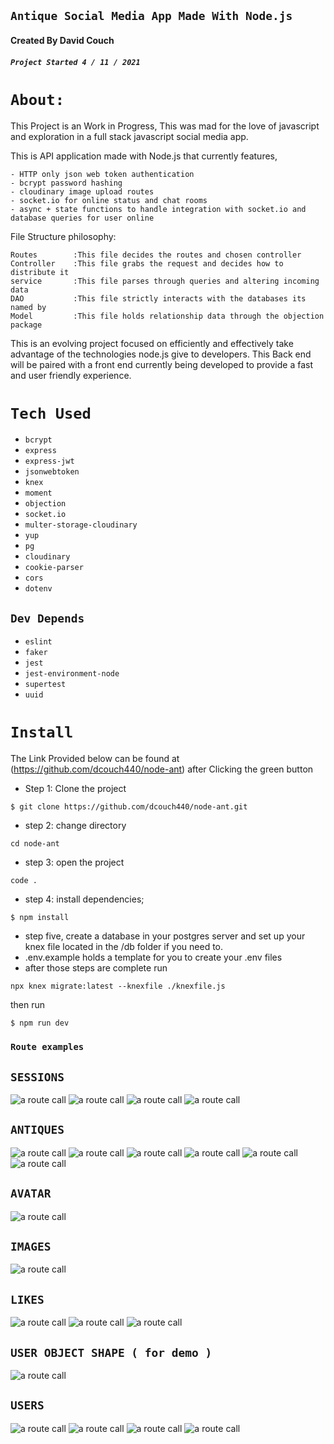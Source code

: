 ## `Antique Social Media App Made With Node.js `
#### Created By David Couch
##### `Project Started 4 / 11 / 2021`

# `About:`

  This Project is an Work in Progress, This was mad for the love of javascript and exploration in a full stack javascript social media app.

  This is API application made with Node.js that currently features,

    - HTTP only json web token authentication
    - bcrypt password hashing
    - cloudinary image upload routes
    - socket.io for online status and chat rooms
    - async + state functions to handle integration with socket.io and database queries for user online

  File Structure philosophy:

    Routes        :This file decides the routes and chosen controller
    Controller    :This file grabs the request and decides how to distribute it
    service       :This file parses through queries and altering incoming data
    DAO           :This file strictly interacts with the databases its named by
    Model         :This file holds relationship data through the objection package

  This is an evolving project focused on efficiently and effectively take advantage of the technologies node.js give to developers. This Back end will be paired with a front end currently being developed to provide a fast and user friendly experience.




# `Tech Used`
  * `bcrypt`
  * `express`
  * `express-jwt`
  * `jsonwebtoken`
  * `knex`
  * `moment`
  * `objection`
  * `socket.io`
  * `multer-storage-cloudinary`
  * `yup`
  * `pg`
  * `cloudinary`
  * `cookie-parser`
  * `cors`
  * `dotenv`
## `Dev Depends`
  * `eslint`
  * `faker`
  * `jest`
  * `jest-environment-node`
  * `supertest`
  * `uuid`

# `Install`

The Link Provided below can be found at (https://github.com/dcouch440/node-ant) after Clicking the green button

* Step 1: Clone the project
```
$ git clone https://github.com/dcouch440/node-ant.git
```

* step 2: change directory
```
cd node-ant
```

* step 3: open the project
```
code .
```

* step 4: install dependencies;
```
$ npm install
```

* step five, create a database in your postgres server and set up your knex file located in the /db folder if you need to.
* .env.example holds a template for you to create your .env files
* after those steps are complete run

```
npx knex migrate:latest --knexfile ./knexfile.js
```

then run
```
$ npm run dev
```

### `Route examples`

## `SESSIONS`

<img src='lib/img/README/http-only.PNG' alt='a route call'>
<img src='lib/img/README/session.PNG' alt='a route call'>
<img src='lib/img/README/signout.PNG' alt='a route call'>
<img src='lib/img/README/cookie.PNG' alt='a route call'>

## `ANTIQUES`

<img src='lib/img/README/antiques_get.PNG' alt='a route call'>
<img src='lib/img/README/antiques_id.PNG' alt='a route call'>
<img src='lib/img/README/antiques_delete.PNG' alt='a route call'>
<img src='lib/img/README/antiques_images.PNG' alt='a route call'>
<img src='lib/img/README/antiques_likes.PNG' alt='a route call'>
<img src='lib/img/README/antiques_post.PNG' alt='a route call'>

## `AVATAR`
<img src='lib/img/README/avatars_post.PNG' alt='a route call'>

## `IMAGES`

<img src='lib/img/README/images_post.PNG' alt='a route call'>

## `LIKES`

<img src='lib/img/README/likes_like.PNG' alt='a route call'>
<img src='lib/img/README/likes_dislike.PNG' alt='a route call'>
<img src='lib/img/README/likes_likes.PNG' alt='a route call'>

## `USER OBJECT SHAPE ( for demo )`
<img src='lib/img/README/users_development_route.PNG' alt='a route call'>

## `USERS`

<img src='lib/img/README/users_signin.PNG' alt='a route call'>
<img src='lib/img/README/users_signup.PNG' alt='a route call'>
<img src='lib/img/README/users_antiques.PNG' alt='a route call'>
<img src='lib/img/README/users_in_room_iterable.PNG' alt='a route call'>